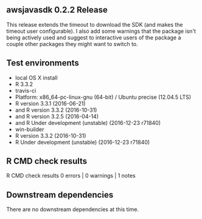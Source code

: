 ## awsjavasdk 0.2.2 Release

This release extends the timeout to download the SDK (and makes the timeout user configurable).  I also add some warnings that the package isn't being actively used and suggest to interactive users of the package a couple other packages they might want to switch to.

## Test environments
* local OS X install
 * R 3.3.2
* travis-ci
 * Platform: x86_64-pc-linux-gnu (64-bit) / Ubuntu precise (12.04.5 LTS)
 * R version 3.3.1 (2016-06-21)
 * and R version 3.3.2 (2016-10-31)
 * and R version 3.2.5 (2016-04-14)
 * and R Under development (unstable) (2016-12-23 r71840)
* win-builder
 * R version 3.3.2 (2016-10-31)
 * R Under development (unstable) (2016-12-23 r71840)

## R CMD check results
R CMD check results
0 errors | 0 warnings | 1 notes

## Downstream dependencies
There are no downstream dependencies at this time.
